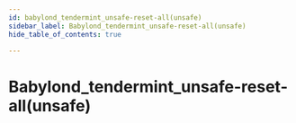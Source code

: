 ```yaml
---
id: babylond_tendermint_unsafe-reset-all(unsafe)
sidebar_label: Babylond_tendermint_unsafe-reset-all(unsafe)
hide_table_of_contents: true

---
```


# Babylond_tendermint_unsafe-reset-all(unsafe)